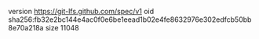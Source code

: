 version https://git-lfs.github.com/spec/v1
oid sha256:fb32e2bc144e4ac0f0e6be1eead1b02e4fe8632976e302edfcb50bb8e70a218a
size 11048
